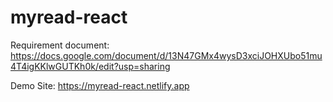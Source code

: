 # myread-react

Requirement document: https://docs.google.com/document/d/13N47GMx4wysD3xciJOHXUbo51mu4T4igKKlwGUTKh0k/edit?usp=sharing

Demo Site: https://myread-react.netlify.app
